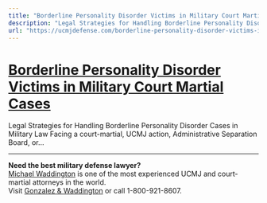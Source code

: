 ```yaml
---
title: "Borderline Personality Disorder Victims in Military Court Martial Cases"
description: "Legal Strategies for Handling Borderline Personality Disorder Cases in Military Law Facing a court-martial, UCMJ action, Administrative Separation Board, or..."
url: "https://ucmjdefense.com/borderline-personality-disorder-victims-in-military-court-martial-cases.html"
---
```


# [Borderline Personality Disorder Victims in Military Court Martial Cases](https://ucmjdefense.com/borderline-personality-disorder-victims-in-military-court-martial-cases.html)

Legal Strategies for Handling Borderline Personality Disorder Cases in Military Law Facing a court-martial, UCMJ action, Administrative Separation Board, or...

---

**Need the best military defense lawyer?**  
[Michael Waddington](https://ucmjdefense.com/attorneys/michael-stewart-waddington-partner.html) is one of the most experienced UCMJ and court-martial attorneys in the world.  
Visit [Gonzalez & Waddington](https://ucmjdefense.com) or call 1-800-921-8607.
